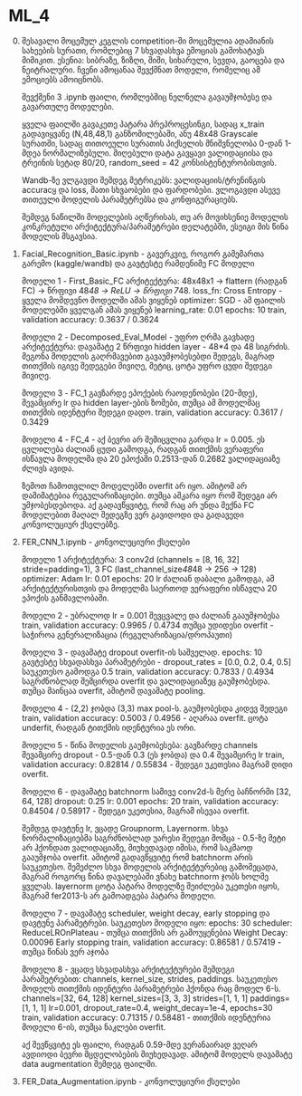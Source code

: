 # ML_4

0.  შესავალი
    მოცემულ კეგლის competition-ში მოცემულია ადამიანის სახეების სურათი, რომლებიც 7 სხვადასხვა ემოციას გამოხატავს მიმიკით.
    ესენია: სიბრაზე, ზიზღი, შიში, სიხარული, სევდა, გაოცება და ნეიტრალური.
    ჩვენი ამოცანაა შევქმნათ მოდელი, რომელიც ამ ემოციებს ამოიცნობს.

    შევქმენი 3 .ipynb ფაილი, რომლებშიც ნელნელა გავაუმჯობესე და გავართულე მოდელები.

    ყველა ფაილში გავაკეთე პატარა პრეპროცესინგი, სადაც x_train გადავიყვანე (N,48,48,1) განზომილებაში,
    ანუ 48x48 Grayscale სურათში, სადაც თითოეული სურათის პიქსელის მნიშვნელობა 0-დან 1-მდეა ნორმალიზებული.
    მიღებული დატა გავყავი ვალიდაციისა და ტრეინის სეტად 80/20, random_seed = 42 კონსისტენტურობისთვის.

    Wandb-ზე ვლგავდი შემდეგ მეტრიკებს: ვალიდაციის/ტრენინგის accuracყ და loss, მათი სხვაობები და ფარდობები.
    ვლოგავდი ასევე თითეული მოდელის პარამეტრებსა და კონფიგურაციებს.

    შემდეგ ნაწილში მოდელების აღწერისას, თუ არ მოვიხსენიე მოდელის კონკრეტული არქიტექტურა/პარამეტრები დელატებში,
    ესეიგი მის წინა მოდელის მსგავსია.

2. Facial_Recognition_Basic.ipynb - გავერკვიე, როგორ გამემართა გარემო (kaggle/wandb) და გავტესტე რამდენიმე FC მოდელი

   მოდელი 1 - First_Basic_FC
     არქიტექტურა: 48x48x1 -> flattern (რადგან FC) -> წრფივი 48*48 -> ReLU -> წრფივი 7*48.
     loss_fn: Cross Entropy - ყველა მომდევნო მოდელში ამას ვიყენებ
     optimizer: SGD - ამ ფაილის მოდელებში ყველგან ამას ვიყენებ
     learning_rate: 0.01
     epochs: 10
     train, validation accuracy: 0.3637 / 0.3624

   მოდელი 2 - Decomposed_Eval_Model - უფრო ღრმა გავხადე
     არქიტექტურა: დავამატე 2 წრფივი hidden layer - 48*4 და 48 სიგრძის.
       მეგონა მოდელის გაღრმავებით გავაუმჯობესებდი შედეგს, მაგრად თითქმის იგივე შედეგები მივიღე,
       მეტიც, ცოტა უფრო ცუდი შედეგი მივიღე.

   მოდელი 3  - FC_1 გავზარდე ეპოქების რაოდენობები (20-მდე), შევამცირე lr და hidden layer-ების ზომები, თუმცა ამ მოდელმაც
   თითქმის იდენტური შედეგი დადო.
   train, validation accuracy: 0.3617 / 0.3429

   მოდელი 4 - FC_4 - აქ ბევრი არ შემიცვლია გარდა lr = 0.005.
     ეს ცვლილება ძალიან ცუდი გამოდგა, რადგან თითქმის ვერაფერი ისწავლა მოდელმა და 20 ეპოქაში 0.2513-დან 0.2682 ვალიდაციაზე
     ძლივს ავიდა.

   ზემოთ ჩამოთვლილ მოდელებში overfit არ იყო. ამიტომ არ დამიმატებია რეგულარიზაციები. თუმცა აშკარა იყო რომ შედეგი არ უმჯობესდებოდა. 
   აქ გადავწყვიტე, რომ რაც არ უნდა მექნა FC მოდელებით მაღალ შედეგზე ვერ გავიდოდი და გადავედი კონვოლუციურ ქსელებზე.

3. FER_CNN_1.ipynb - კონვოლუციური ქსელები

   მოდელი 1
     არქიტექტურა: 3 conv2d (channels = [8, 16, 32] stride=padding=1), 3 FC (last_channel_size*48*48 -> 256 -> 128)
     optimizer: Adam
     lr: 0.01
     epochs: 20
     lr ძალიან დაბალი გამოდგა, ამ არქიტექტურისთვის და მოდელმა საერთოდ ვერაფერი ისწავლა 20 ეპოქის განმავლობაში.

   მოდელი 2 - უბრალოდ lr = 0.001 შევცვალე და ძალიან გააუმჯობესა
     train, validation accuracy: 0.9965 / 0.4734
     თუმცა უდიდესი overfit - საჭიროა გენერალიზაცია (რეგულარიზაცია/დროპაუთი)

   მოდელი 3 - დავამატე dropout overfit-ის საშველად.
     epochs: 10
     გავტესტე სხვადასხვა პარამეტრები - dropout_rates = [0.0, 0.2, 0.4, 0.5]
     საუკეთესო გამოდგა 0.5
     train, validation accuracy: 0.7833 / 0.4934
     საგრძნობლად შემცირდა overfit და ვალიდაციაზეც გაუმჯობესდა. თუმცა მაინცაა overfit, ამიტომ დავამატე pooling.

   მოდელი 4 - (2,2) ჯობდა (3,3) max pool-ს.
     გაუმჯობესდა კიდევ შედეგი
     train, validation accuracy: 0.5003 / 0.4956 - აღარაა overfit. ცოტა underfit, რადგან ტითქმის იდენტურია ეს ორი.

   მოდელი 5 - წინა მოდელის გაუმჯობესება:
       გავზარდე channels
       შევამცირე dropout - 0.5-დან 0.3 (ეს ჯობდა) და 0.4 
       შევამცირე lr
       train, validation accuracy: 0.82814 / 0.55834 - შედეგი უკეთესია მაგრამ დიდი overfit.

   მოდელი 6 - დავამატე batchnorm
       სამივე conv2d-ს მერე ბაჩნორმი [32, 64, 128]
       dropout: 0.25
       lr: 0.001
       epochs: 20
       train, validation accuracy: 0.84504 / 0.58917 - შედეგი უკეთესია, მაგრამ ისევაა overfit.

   შემდეგ დავტუნე lr, ვცადე Groupnorm, Layernorm.
       სხვა ნორმალიზაციებმა საგრძნობლად უარესი შედეგი მომცა - 0.5-ზე მეტი არ ჰქონდათ ვალიდაციაზე,
       მიუხედავად იმისა, რომ საკმაოდ გააუმჯობა overfit. ამიტომ გადავწყვიტე რომ batchnorm არის საუკეთესო.
       შემეძლო სხვა მოდელის არქიტექტურებიც გამომეცადა, მაგრამ როგორც წინა დავალებაში ვნახე batchnorm ჯობს ხოლმე ყველას.
       layernorm ცოტა პატარა მოდელზე შეიძლება უკეთესი იყოს, მაგრამ fer2013-ს არ გამოადგება პატარა მოდელი.

   მოდელი 7 - დავამატე scheduler, weight decay, early stopping და დავტუნე პარამეტრები. საუკეთესო მოდელი იყო:
       epochs: 30
       scheduler: ReduceLROnPlateau - თუმცა თითქმის არ გამოუყენებია
       Weight Decay: 0.00096
       Early stopping
       train, validation accuracy: 0.86581 / 0.57419 - თუმცა წინას ვერ აჯობა

   მოდელი 8 - ვცადე სხვადასხვა არქიტექტურები შემდეგი პარამეტრებით:
       channels, kernel_size, strides, paddings.
       საუკეთესო მოდელს თითქმის იდენტური პარამეტრები ჰქონდა რაც მოდელ 6-ს.
       channels=[32, 64, 128]
       kernel_sizes=[3, 3, 3]
       strides=[1, 1, 1]
       paddings=[1, 1, 1]
       lr=0.001,
       dropout_rate=0.4,
       weight_decay=1e-4,
       epochs=30
       train, validation accuracy: 0.71315 / 0.58481 - თითქმის იდენტურია მოდელი 6-ის, თუმცა ნაკლები overfit.

   აქ შევწყვიტე ეს ფაილი, რადგან 0.59-მდე ვერანაირად ვეღარ ავდიოდი ბევრი მცდელობების მიუხედავად.
   ამიტომ მოდელს დავამატე data augmentation შემდეგ ფაილში.


3. FER_Data_Augmentation.ipynb - კონვოლუციური ქსელები


    
